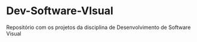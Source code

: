 # Dev-Software-VIsual
Repositório com os projetos da disciplina de Desenvolvimento de Software Visual
